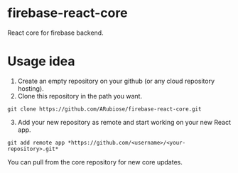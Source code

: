 # firebase-react-core
React core for firebase backend.

Usage idea
=====
1. Create an empty repository on your github (or any cloud repository hosting).
2. Clone this repository in the path you want.
```
git clone https://github.com/ARubiose/firebase-react-core.git
````
3. Add your new repository as remote and start working on your new React app.
```
git add remote app *https://github.com/<username>/<your-repository>.git*
```

You can pull from the core repository for new core updates.